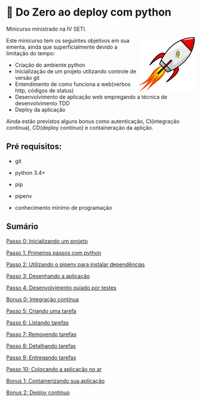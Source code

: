 # :rocket: Do Zero ao deploy com python

Minicurso ministrado na IV SETI.

<p align="center">
  <img style="float: right;" src="python_rocket.png" alt="Python in a rocket"/>
</p>

Este minicurso tem os seguintes objetivos em sua ementa, ainda que superficialmente devido a limitação do tempo:

- Criação do ambiente python
- Inicialização de um projeto utilizando controle de versão git
- Entendimento de como funciona a web(verbos http, códigos de status)
- Desenvolvimento de aplicação web empregando a técnica de desenvolvimento TDD
- Deploy da aplicação

Ainda estão previstos alguns bonus como autenticação, CI(integração contínua), CD(deploy contínuo) e containeração da aplição.


## Pré requisitos:

- git

- python 3.4+

- pip

- pipenv

- conhecimento mínimo de programação



## Sumário

[Passo 0: Inicializando um projeto](passo00.md)

[Passo 1: Primeiros passos com python](passo01.md)

[Passo 2: Utilizando o pipenv para instalar dependências](passo02.md)

[Passo 3: Desenhando a aplicação](passo03.md)

[Passo 4: Desenvolvimento guiado por testes](passo04.md)

[Bonus 0: Integração contínua](bonus00.md)

[Passo 5: Criando uma tarefa](passo05.md)

[Passo 6: Listando tarefas](passo06.md)

[Passo 7: Removendo tarefas](passo07.md)

[Passo 8: Detalhando tarefas](passo08.md)

[Passo 9: Entregando tarefas](passo9.md)

[Passo 10: Colocando a aplicação no ar](passo10.md)

[Bonus 1: Containerizando sua aplicação](bonus01.md)

[Bonus 2: Deploy contínuo](bonus02.md)
